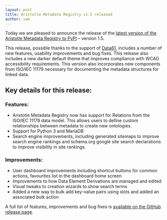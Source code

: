 ```yaml
---
layout: post
title: Aristotle Metadata Registry v1.5 released
author: sam
---
```


Today we are pleased to announce the release of the [latest version of the Aristotle Metadata Registry to PyPI](https://pypi.python.org/pypi/aristotle-metadata-registry/1.5.0) – version 1.5.

This release, possible thanks to the support of [Data61](https://data61.csiro.au/), includes a number of new features, usability improvements and bug fixes.
This release also includes a new darker default theme that improves compliance with WCAG accessibility requirements.
This version also incorporates new components from ISO/IEC 11179 necessary for documenting the metadata structures for linked data.

## Key details for this release:

### Features:

* Aristotle Metadata Registry now has support for Relations from the ISO/IEC 11179 data model. This allows users to define custom relationships between metadata to create new ontologies.
* Support for Python 3 and MariaDB
* Search engine improvements, including generated sitemaps to improve search engine rankings and schema.org google site search declarations to improve visibility in site rankings.

### Improvements:

* User dashboard improvements including shortcut buttons for common actions, favourites list in the dashboard home screen
* Improvements to how Data Element Derivations are managed and edited
* Visual tweaks to creation wizards to show search terms
* Added a new way to bulk add key-value pairs using slots and added an associated bulk action

A full list of features, improvements and bug fixes is [available on the GitHub release page](https://github.com/aristotle-mdr/aristotle-metadata-registry/tree/1.5.0).